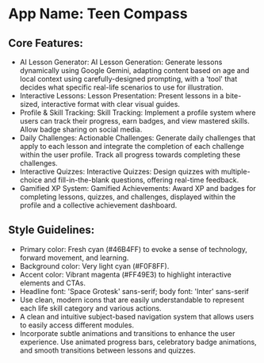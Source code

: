 # **App Name**: Teen Compass

## Core Features:

- AI Lesson Generator: AI Lesson Generation: Generate lessons dynamically using Google Gemini, adapting content based on age and local context using carefully-designed prompting, with a 'tool' that decides what specific real-life scenarios to use for illustration.
- Interactive Lessons: Lesson Presentation: Present lessons in a bite-sized, interactive format with clear visual guides.
- Profile & Skill Tracking: Skill Tracking: Implement a profile system where users can track their progress, earn badges, and view mastered skills. Allow badge sharing on social media.
- Daily Challenges: Actionable Challenges: Generate daily challenges that apply to each lesson and integrate the completion of each challenge within the user profile. Track all progress towards completing these challenges.
- Interactive Quizzes: Interactive Quizzes: Design quizzes with multiple-choice and fill-in-the-blank questions, offering real-time feedback.
- Gamified XP System: Gamified Achievements: Award XP and badges for completing lessons, quizzes, and challenges, displayed within the profile and a collective achievement dashboard.

## Style Guidelines:

- Primary color: Fresh cyan (#46B4FF) to evoke a sense of technology, forward movement, and learning.
- Background color: Very light cyan (#F0F8FF). 
- Accent color: Vibrant magenta (#FF49E3) to highlight interactive elements and CTAs. 
- Headline font: 'Space Grotesk' sans-serif; body font: 'Inter' sans-serif
- Use clean, modern icons that are easily understandable to represent each life skill category and various actions. 
- A clean and intuitive subject-based navigation system that allows users to easily access different modules. 
- Incorporate subtle animations and transitions to enhance the user experience. Use animated progress bars, celebratory badge animations, and smooth transitions between lessons and quizzes.